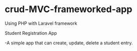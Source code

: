 # crud-MVC-frameworked-app
Using PHP with Laravel framework

Student Registration App

-A simple app that can create, update, delete a student entry.
